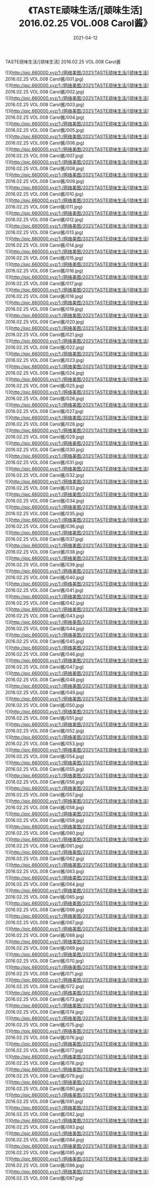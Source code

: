 ﻿---
layout: post
title:  《TASTE顽味生活/[顽味生活] 2016.02.25 VOL.008 Carol酱》
date:   2021-04-12
img: http://pic.660000.xyz/1:/网络美图/2021/TASTE顽味生活/[顽味生活] 2016.02.25 VOL.008 Carol酱/000.jpg
categories: [美女, 清纯, 唯美]
---

TASTE顽味生活/[顽味生活] 2016.02.25 VOL.008 Carol酱

 ![](http://pic.660000.xyz/1:/网络美图/2021/TASTE顽味生活/[顽味生活] 2016.02.25 VOL.008 Carol酱/001.jpg) <br>![](http://pic.660000.xyz/1:/网络美图/2021/TASTE顽味生活/[顽味生活] 2016.02.25 VOL.008 Carol酱/002.jpg) <br>![](http://pic.660000.xyz/1:/网络美图/2021/TASTE顽味生活/[顽味生活] 2016.02.25 VOL.008 Carol酱/003.jpg) <br>![](http://pic.660000.xyz/1:/网络美图/2021/TASTE顽味生活/[顽味生活] 2016.02.25 VOL.008 Carol酱/004.jpg) <br>![](http://pic.660000.xyz/1:/网络美图/2021/TASTE顽味生活/[顽味生活] 2016.02.25 VOL.008 Carol酱/005.jpg) <br>![](http://pic.660000.xyz/1:/网络美图/2021/TASTE顽味生活/[顽味生活] 2016.02.25 VOL.008 Carol酱/006.jpg) <br>![](http://pic.660000.xyz/1:/网络美图/2021/TASTE顽味生活/[顽味生活] 2016.02.25 VOL.008 Carol酱/007.jpg) <br>![](http://pic.660000.xyz/1:/网络美图/2021/TASTE顽味生活/[顽味生活] 2016.02.25 VOL.008 Carol酱/008.jpg) <br>![](http://pic.660000.xyz/1:/网络美图/2021/TASTE顽味生活/[顽味生活] 2016.02.25 VOL.008 Carol酱/009.jpg) <br>![](http://pic.660000.xyz/1:/网络美图/2021/TASTE顽味生活/[顽味生活] 2016.02.25 VOL.008 Carol酱/010.jpg) <br>![](http://pic.660000.xyz/1:/网络美图/2021/TASTE顽味生活/[顽味生活] 2016.02.25 VOL.008 Carol酱/011.jpg) <br>![](http://pic.660000.xyz/1:/网络美图/2021/TASTE顽味生活/[顽味生活] 2016.02.25 VOL.008 Carol酱/012.jpg) <br>![](http://pic.660000.xyz/1:/网络美图/2021/TASTE顽味生活/[顽味生活] 2016.02.25 VOL.008 Carol酱/013.jpg) <br>![](http://pic.660000.xyz/1:/网络美图/2021/TASTE顽味生活/[顽味生活] 2016.02.25 VOL.008 Carol酱/014.jpg) <br>![](http://pic.660000.xyz/1:/网络美图/2021/TASTE顽味生活/[顽味生活] 2016.02.25 VOL.008 Carol酱/015.jpg) <br>![](http://pic.660000.xyz/1:/网络美图/2021/TASTE顽味生活/[顽味生活] 2016.02.25 VOL.008 Carol酱/016.jpg) <br>![](http://pic.660000.xyz/1:/网络美图/2021/TASTE顽味生活/[顽味生活] 2016.02.25 VOL.008 Carol酱/017.jpg) <br>![](http://pic.660000.xyz/1:/网络美图/2021/TASTE顽味生活/[顽味生活] 2016.02.25 VOL.008 Carol酱/018.jpg) <br>![](http://pic.660000.xyz/1:/网络美图/2021/TASTE顽味生活/[顽味生活] 2016.02.25 VOL.008 Carol酱/019.jpg) <br>![](http://pic.660000.xyz/1:/网络美图/2021/TASTE顽味生活/[顽味生活] 2016.02.25 VOL.008 Carol酱/020.jpg) <br>![](http://pic.660000.xyz/1:/网络美图/2021/TASTE顽味生活/[顽味生活] 2016.02.25 VOL.008 Carol酱/021.jpg) <br>![](http://pic.660000.xyz/1:/网络美图/2021/TASTE顽味生活/[顽味生活] 2016.02.25 VOL.008 Carol酱/022.jpg) <br>![](http://pic.660000.xyz/1:/网络美图/2021/TASTE顽味生活/[顽味生活] 2016.02.25 VOL.008 Carol酱/023.jpg) <br>![](http://pic.660000.xyz/1:/网络美图/2021/TASTE顽味生活/[顽味生活] 2016.02.25 VOL.008 Carol酱/024.jpg) <br>![](http://pic.660000.xyz/1:/网络美图/2021/TASTE顽味生活/[顽味生活] 2016.02.25 VOL.008 Carol酱/025.jpg) <br>![](http://pic.660000.xyz/1:/网络美图/2021/TASTE顽味生活/[顽味生活] 2016.02.25 VOL.008 Carol酱/026.jpg) <br>![](http://pic.660000.xyz/1:/网络美图/2021/TASTE顽味生活/[顽味生活] 2016.02.25 VOL.008 Carol酱/027.jpg) <br>![](http://pic.660000.xyz/1:/网络美图/2021/TASTE顽味生活/[顽味生活] 2016.02.25 VOL.008 Carol酱/028.jpg) <br>![](http://pic.660000.xyz/1:/网络美图/2021/TASTE顽味生活/[顽味生活] 2016.02.25 VOL.008 Carol酱/029.jpg) <br>![](http://pic.660000.xyz/1:/网络美图/2021/TASTE顽味生活/[顽味生活] 2016.02.25 VOL.008 Carol酱/030.jpg) <br>![](http://pic.660000.xyz/1:/网络美图/2021/TASTE顽味生活/[顽味生活] 2016.02.25 VOL.008 Carol酱/031.jpg) <br>![](http://pic.660000.xyz/1:/网络美图/2021/TASTE顽味生活/[顽味生活] 2016.02.25 VOL.008 Carol酱/032.jpg) <br>![](http://pic.660000.xyz/1:/网络美图/2021/TASTE顽味生活/[顽味生活] 2016.02.25 VOL.008 Carol酱/033.jpg) <br>![](http://pic.660000.xyz/1:/网络美图/2021/TASTE顽味生活/[顽味生活] 2016.02.25 VOL.008 Carol酱/034.jpg) <br>![](http://pic.660000.xyz/1:/网络美图/2021/TASTE顽味生活/[顽味生活] 2016.02.25 VOL.008 Carol酱/035.jpg) <br>![](http://pic.660000.xyz/1:/网络美图/2021/TASTE顽味生活/[顽味生活] 2016.02.25 VOL.008 Carol酱/036.jpg) <br>![](http://pic.660000.xyz/1:/网络美图/2021/TASTE顽味生活/[顽味生活] 2016.02.25 VOL.008 Carol酱/037.jpg) <br>![](http://pic.660000.xyz/1:/网络美图/2021/TASTE顽味生活/[顽味生活] 2016.02.25 VOL.008 Carol酱/038.jpg) <br>![](http://pic.660000.xyz/1:/网络美图/2021/TASTE顽味生活/[顽味生活] 2016.02.25 VOL.008 Carol酱/039.jpg) <br>![](http://pic.660000.xyz/1:/网络美图/2021/TASTE顽味生活/[顽味生活] 2016.02.25 VOL.008 Carol酱/040.jpg) <br>![](http://pic.660000.xyz/1:/网络美图/2021/TASTE顽味生活/[顽味生活] 2016.02.25 VOL.008 Carol酱/041.jpg) <br>![](http://pic.660000.xyz/1:/网络美图/2021/TASTE顽味生活/[顽味生活] 2016.02.25 VOL.008 Carol酱/042.jpg) <br>![](http://pic.660000.xyz/1:/网络美图/2021/TASTE顽味生活/[顽味生活] 2016.02.25 VOL.008 Carol酱/043.jpg) <br>![](http://pic.660000.xyz/1:/网络美图/2021/TASTE顽味生活/[顽味生活] 2016.02.25 VOL.008 Carol酱/044.jpg) <br>![](http://pic.660000.xyz/1:/网络美图/2021/TASTE顽味生活/[顽味生活] 2016.02.25 VOL.008 Carol酱/045.jpg) <br>![](http://pic.660000.xyz/1:/网络美图/2021/TASTE顽味生活/[顽味生活] 2016.02.25 VOL.008 Carol酱/046.jpg) <br>![](http://pic.660000.xyz/1:/网络美图/2021/TASTE顽味生活/[顽味生活] 2016.02.25 VOL.008 Carol酱/047.jpg) <br>![](http://pic.660000.xyz/1:/网络美图/2021/TASTE顽味生活/[顽味生活] 2016.02.25 VOL.008 Carol酱/048.jpg) <br>![](http://pic.660000.xyz/1:/网络美图/2021/TASTE顽味生活/[顽味生活] 2016.02.25 VOL.008 Carol酱/049.jpg) <br>![](http://pic.660000.xyz/1:/网络美图/2021/TASTE顽味生活/[顽味生活] 2016.02.25 VOL.008 Carol酱/050.jpg) <br>![](http://pic.660000.xyz/1:/网络美图/2021/TASTE顽味生活/[顽味生活] 2016.02.25 VOL.008 Carol酱/051.jpg) <br>![](http://pic.660000.xyz/1:/网络美图/2021/TASTE顽味生活/[顽味生活] 2016.02.25 VOL.008 Carol酱/052.jpg) <br>![](http://pic.660000.xyz/1:/网络美图/2021/TASTE顽味生活/[顽味生活] 2016.02.25 VOL.008 Carol酱/053.jpg) <br>![](http://pic.660000.xyz/1:/网络美图/2021/TASTE顽味生活/[顽味生活] 2016.02.25 VOL.008 Carol酱/054.jpg) <br>![](http://pic.660000.xyz/1:/网络美图/2021/TASTE顽味生活/[顽味生活] 2016.02.25 VOL.008 Carol酱/055.jpg) <br>![](http://pic.660000.xyz/1:/网络美图/2021/TASTE顽味生活/[顽味生活] 2016.02.25 VOL.008 Carol酱/056.jpg) <br>![](http://pic.660000.xyz/1:/网络美图/2021/TASTE顽味生活/[顽味生活] 2016.02.25 VOL.008 Carol酱/057.jpg) <br>![](http://pic.660000.xyz/1:/网络美图/2021/TASTE顽味生活/[顽味生活] 2016.02.25 VOL.008 Carol酱/058.jpg) <br>![](http://pic.660000.xyz/1:/网络美图/2021/TASTE顽味生活/[顽味生活] 2016.02.25 VOL.008 Carol酱/059.jpg) <br>![](http://pic.660000.xyz/1:/网络美图/2021/TASTE顽味生活/[顽味生活] 2016.02.25 VOL.008 Carol酱/060.jpg) <br>![](http://pic.660000.xyz/1:/网络美图/2021/TASTE顽味生活/[顽味生活] 2016.02.25 VOL.008 Carol酱/061.jpg) <br>![](http://pic.660000.xyz/1:/网络美图/2021/TASTE顽味生活/[顽味生活] 2016.02.25 VOL.008 Carol酱/062.jpg) <br>![](http://pic.660000.xyz/1:/网络美图/2021/TASTE顽味生活/[顽味生活] 2016.02.25 VOL.008 Carol酱/063.jpg) <br>![](http://pic.660000.xyz/1:/网络美图/2021/TASTE顽味生活/[顽味生活] 2016.02.25 VOL.008 Carol酱/064.jpg) <br>![](http://pic.660000.xyz/1:/网络美图/2021/TASTE顽味生活/[顽味生活] 2016.02.25 VOL.008 Carol酱/065.jpg) <br>![](http://pic.660000.xyz/1:/网络美图/2021/TASTE顽味生活/[顽味生活] 2016.02.25 VOL.008 Carol酱/066.jpg) <br>![](http://pic.660000.xyz/1:/网络美图/2021/TASTE顽味生活/[顽味生活] 2016.02.25 VOL.008 Carol酱/067.jpg) <br>![](http://pic.660000.xyz/1:/网络美图/2021/TASTE顽味生活/[顽味生活] 2016.02.25 VOL.008 Carol酱/068.jpg) <br>![](http://pic.660000.xyz/1:/网络美图/2021/TASTE顽味生活/[顽味生活] 2016.02.25 VOL.008 Carol酱/069.jpg) <br>![](http://pic.660000.xyz/1:/网络美图/2021/TASTE顽味生活/[顽味生活] 2016.02.25 VOL.008 Carol酱/070.jpg) <br>![](http://pic.660000.xyz/1:/网络美图/2021/TASTE顽味生活/[顽味生活] 2016.02.25 VOL.008 Carol酱/071.jpg) <br>![](http://pic.660000.xyz/1:/网络美图/2021/TASTE顽味生活/[顽味生活] 2016.02.25 VOL.008 Carol酱/072.jpg) <br>![](http://pic.660000.xyz/1:/网络美图/2021/TASTE顽味生活/[顽味生活] 2016.02.25 VOL.008 Carol酱/073.jpg) <br>![](http://pic.660000.xyz/1:/网络美图/2021/TASTE顽味生活/[顽味生活] 2016.02.25 VOL.008 Carol酱/074.jpg) <br>![](http://pic.660000.xyz/1:/网络美图/2021/TASTE顽味生活/[顽味生活] 2016.02.25 VOL.008 Carol酱/075.jpg) <br>![](http://pic.660000.xyz/1:/网络美图/2021/TASTE顽味生活/[顽味生活] 2016.02.25 VOL.008 Carol酱/076.jpg) <br>![](http://pic.660000.xyz/1:/网络美图/2021/TASTE顽味生活/[顽味生活] 2016.02.25 VOL.008 Carol酱/077.jpg) <br>![](http://pic.660000.xyz/1:/网络美图/2021/TASTE顽味生活/[顽味生活] 2016.02.25 VOL.008 Carol酱/078.jpg) <br>![](http://pic.660000.xyz/1:/网络美图/2021/TASTE顽味生活/[顽味生活] 2016.02.25 VOL.008 Carol酱/079.jpg) <br>![](http://pic.660000.xyz/1:/网络美图/2021/TASTE顽味生活/[顽味生活] 2016.02.25 VOL.008 Carol酱/080.jpg) <br>![](http://pic.660000.xyz/1:/网络美图/2021/TASTE顽味生活/[顽味生活] 2016.02.25 VOL.008 Carol酱/081.jpg) <br>![](http://pic.660000.xyz/1:/网络美图/2021/TASTE顽味生活/[顽味生活] 2016.02.25 VOL.008 Carol酱/082.jpg) <br>![](http://pic.660000.xyz/1:/网络美图/2021/TASTE顽味生活/[顽味生活] 2016.02.25 VOL.008 Carol酱/083.jpg) <br>![](http://pic.660000.xyz/1:/网络美图/2021/TASTE顽味生活/[顽味生活] 2016.02.25 VOL.008 Carol酱/084.jpg) <br>![](http://pic.660000.xyz/1:/网络美图/2021/TASTE顽味生活/[顽味生活] 2016.02.25 VOL.008 Carol酱/085.jpg) <br>![](http://pic.660000.xyz/1:/网络美图/2021/TASTE顽味生活/[顽味生活] 2016.02.25 VOL.008 Carol酱/086.jpg) <br>![](http://pic.660000.xyz/1:/网络美图/2021/TASTE顽味生活/[顽味生活] 2016.02.25 VOL.008 Carol酱/087.jpg) <br>